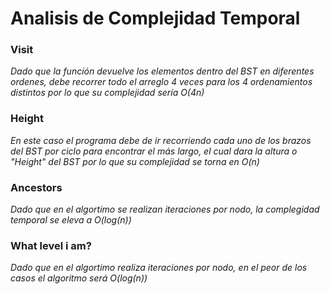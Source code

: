 # Analisis de Complejidad Temporal
### Visit
*Dado que la función devuelve los elementos dentro del BST en diferentes ordenes, debe recorrer todo el arreglo 4 veces para los 4 ordenamientos distintos
por lo que su complejidad sería O(4n)*

### Height
*En este caso el programa debe de ir recorriendo cada uno de los brazos del BST por ciclo para encontrar el más largo, el cual dara la altura o "Height" del BST
por lo que su complejidad se torna en O(n)*

### Ancestors
*Dado que en el algortimo se realizan iteraciones por nodo, la complegidad temporal se eleva a O(log(n))*

### What level i am?
*Dado que en el algortimo realiza iteraciones por nodo, en el peor de los casos el algoritmo será O(log(n))*
